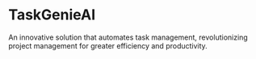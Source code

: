# TaskGenieAI
An innovative solution that automates task management, revolutionizing project management for greater efficiency and productivity.
